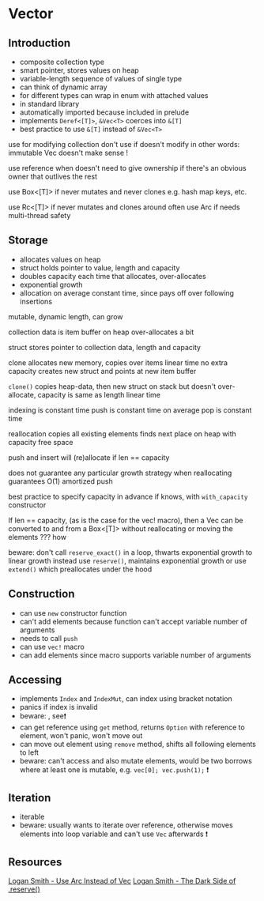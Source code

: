 # Vector



## Introduction

- composite collection type
- smart pointer, stores values on heap
- variable-length sequence of values of single type
- can think of dynamic array
- for different types can wrap in enum with attached values
- in standard library
- automatically imported because included in prelude
- implements `Deref<[T]>`, `&Vec<T>` coerces into `&[T]`
- best practice to use `&[T]` instead of `&Vec<T>`

use for modifying collection
don't use if doesn't modify
in other words: immutable Vec doesn't make sense !

 use reference when doesn't need to give ownership
if there's an obvious owner that outlives the rest

use Box<[T]> if never mutates and never clones
e.g. hash map keys, etc.

use Rc<[T]> if never mutates and clones around often
use Arc if needs multi-thread safety



## Storage

- allocates values on heap
- struct holds pointer to value, length and capacity
- doubles capacity each time that allocates, over-allocates
- exponential growth
- allocation on average constant time, since pays off over following insertions

mutable, dynamic length, can grow

collection data is item buffer on heap
over-allocates a bit

 struct stores pointer to collection data, length and capacity

clone allocates new memory, copies over items
linear time
no extra capacity
creates new struct and points at new item buffer

`clone()` copies heap-data, then new struct on stack
but doesn't over-allocate, capacity is same as length
linear time

indexing is constant time
push is constant time on average
pop is constant time

reallocation copies all existing elements
finds next place on heap with capacity free space

push and insert will (re)allocate if len == capacity

does not guarantee any particular growth strategy when reallocating
guarantees O(1) amortized push

best practice to specify capacity in advance if knows, with `with_capacity` constructor

If len == capacity, (as is the case for the vec! macro), then a Vec<T> can be converted to and from a Box<[T]> without reallocating or moving the elements
??? how

beware: don't call `reserve_exact()` in a loop, thwarts exponential growth to linear growth
instead use `reserve()`, maintains exponential growth
or use `extend()` which preallocates under the hood



## Construction

- can use `new` constructor function
- can't add elements because function can't accept variable number of arguments
- needs to call `push`
- can use `vec!` macro
- can add elements since macro supports variable number of arguments



## Accessing

- implements `Index` and `IndexMut`, can index using bracket notation
- panics if index is invalid
- beware: , see❗️
- can get reference using `get` method, returns `Option` with reference to element, won't panic, won't move out
- can move out element using `remove` method, shifts all following elements to left
- beware: can't access and also mutate elements, would be two borrows where at least one is mutable, e.g. `vec[0]; vec.push(1);` ❗️



## Iteration

- iterable
- beware: usually wants to iterate over reference, otherwise moves elements into loop variable and can't use `Vec` afterwards ❗️



## Resources

[Logan Smith - Use Arc Instead of Vec](https://youtube.com/watch?v=A4cKi7PTJSs)
[Logan Smith - The Dark Side of .reserve()](https://youtube.com/watch?v=algDLvbl1YY)
